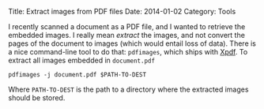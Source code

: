 Title: Extract images from PDF files
Date: 2014-01-02
Category: Tools

I recently scanned a document as a PDF file, and I wanted to retrieve
the embedded images. I really mean *extract* the images, and not
convert the pages of the document to images (which would entail loss
of data). There is a nice command-line tool to do that: `pdfimages`,
which ships with [Xpdf](http://www.foolabs.com/xpdf/index.html). To
extract all images embedded in `document.pdf`

```
pdfimages -j document.pdf $PATH-TO-DEST
```

Where `PATH-TO-DEST` is the path to a directory where the extracted
images should be stored.
